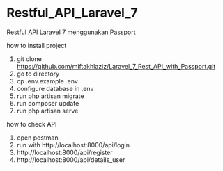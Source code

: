 # Restful_API_Laravel_7
 Restful API Laravel 7 menggunakan Passport
 
 how to install project
 1. git clone https://github.com/miftakhlaziz/Laravel_7_Rest_API_with_Passport.git
 2. go to directory
 3. cp .env.example .env
 4. configure database in .env
 5. run php artisan migrate
 6. run composer update
 7. run php artisan serve
 
 how to check API
 1. open postman
 2. run with http://localhost:8000/api/login
 3. http://localhost:8000/api/register
 4. http://localhost:8000/api/details_user
